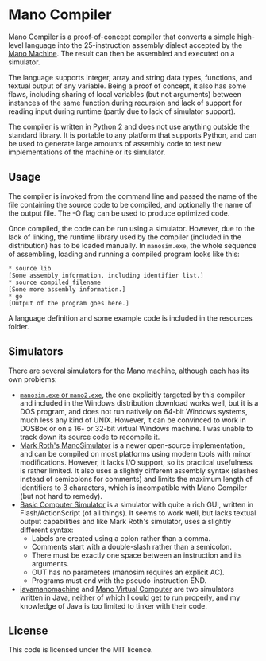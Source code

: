 # Mano Compiler

Mano Compiler is a proof-of-concept compiler that converts a simple high-level
language into the 25-instruction assembly dialect accepted by the
[Mano Machine](http://en.wikipedia.org/wiki/Mano_machine). The result can then
be assembled and executed on a simulator.

The language supports integer, array and string data types, functions, and
textual output of any variable. Being a proof of concept, it also has some
flaws, including sharing of local variables (but not arguments) between
instances of the same function during recursion and lack of support for reading
input during runtime (partly due to lack of simulator support).

The compiler is written in Python 2 and does not use anything outside the
standard library. It is portable to any platform that supports Python, and can
be used to generate large amounts of assembly code to test new implementations
of the machine or its simulator.

## Usage

The compiler is invoked from the command line and passed the name of the file
containing the source code to be compiled, and optionally the name of the output
file. The -O flag can be used to produce optimized code.

Once compiled, the code can be run using a simulator. However, due to the lack
of linking, the runtime library used by the compiler (included in the
distribution) has to be loaded manually. In `manosim.exe`, the whole sequence of
assembling, loading and running a compiled program looks like this:

    * source lib
    [Some assembly information, including identifier list.]
    * source compiled_filename
    [Some more assembly information.]
    * go
    [Output of the program goes here.]

A language definition and some example code is included in the resources folder.

## Simulators

There are several simulators for the Mano machine, although each has its own
problems:

* [`manosim.exe` or `mano2.exe`](http://www.cs.albany.edu/~sdc/CSI404/), the one
    explicitly targeted by this compiler and included in the Windows
    distribution download works well, but it is a DOS program, and does not run
    natively on 64-bit Windows systems, much less any kind of UNIX. However, it
    can be convinced to work in DOSBox or on a 16- or 32-bit virtual Windows
    machine. I was unable to track down its source code to recompile it.
* [Mark Roth's ManoSimulator](http://octagonsoftware.com/home/mark/mano/) is a
    newer open-source implementation, and can be compiled on most platforms
    using modern tools with minor modifications. However, it lacks I/O support,
    so its practical usefulness is rather limited. It also uses a slightly
    different assembly syntax (slashes instead of semicolons for comments) and
    limits the maximum length of identifiers to 3 characters, which is
    incompatible with Mano Compiler (but not hard to remedy).
* [Basic Computer Simulator](http://code.google.com/p/basic-computer-simulator/)
    is a simulator with quite a rich GUI, written in Flash/ActionScript (of all
    things). It seems to work well, but lacks textual output capabilities and
    like Mark Roth's simulator, uses a slightly different syntax:
    * Labels are created using a colon rather than a comma.
    * Comments start with a double-slash rather than a semicolon.
    * There must be exactly one space between an instruction and its arguments.
    * OUT has no parameters (manosim requires an explicit AC).
    * Programs must end with the pseudo-instruction END.
* [javamanomachine](http://code.google.com/p/javamanomachine/) and
    [Mano Virtual Computer](http://cs.unco.edu/course/CS222/MANO/computer.htm)
    are two simulators written in Java, neither of which I could get to run
    properly, and my knowledge of Java is too limited to tinker with their code.

## License

This code is licensed under the MIT licence.
